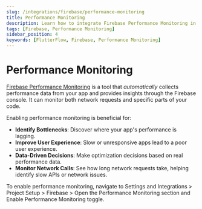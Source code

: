 ```yaml
---
slug: /integrations/firebase/performance-monitoring
title: Performance Monitoring
description: Learn how to integrate Firebase Performance Monitoring in your FlutterFlow app.
tags: [Firebase, Performance Monitoring]
sidebar_position: 4
keywords: [FlutterFlow, Firebase, Performance Monitoring]
---
```


# Performance Monitoring

[Firebase Performance Monitoring](https://firebase.google.com/docs/perf-mon) is a tool that *automatically* collects performance data from your app and provides insights through the Firebase console. It can monitor both network requests and specific parts of your code.

Enabling performance monitoring is beneficial for:

- **Identify Bottlenecks**: Discover where your app's performance is lagging.
- **Improve User Experience**: Slow or unresponsive apps lead to a poor user experience.
- **Data-Driven Decisions**: Make optimization decisions based on real performance data.
- **Monitor Network Calls**: See how long network requests take, helping identify slow APIs or network issues.

To enable performance monitoring, navigate to Settings and Integrations > Project Setup > Firebase > Open the Performance Monitoring section and Enable Performance Monitoring toggle.